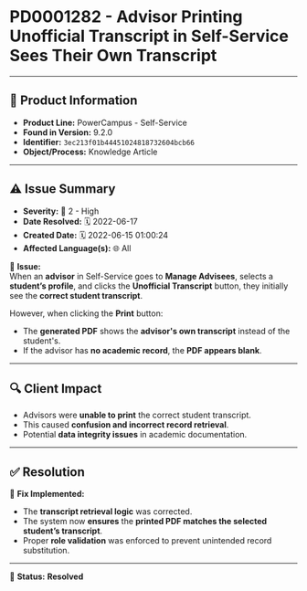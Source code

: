 # PD0001282 - Advisor Printing Unofficial Transcript in Self-Service Sees Their Own Transcript

---

## 📌 Product Information
- **Product Line:** PowerCampus - Self-Service  
- **Found in Version:** 9.2.0  
- **Identifier:** `3ec213f01b44451024818732604bcb66`  
- **Object/Process:** Knowledge Article  

---

## ⚠️ Issue Summary
- **Severity:** 🔴 2 - High  
- **Date Resolved:** 🗓️ 2022-06-17  
- **Created Date:** 🗓️ 2022-06-15 01:00:24  
- **Affected Language(s):** 🌐 All  

🔹 **Issue:**  
When an **advisor** in Self-Service goes to **Manage Advisees**, selects a **student’s profile**, and clicks the **Unofficial Transcript** button, they initially see the **correct student transcript**.  

However, when clicking the **Print** button:  
- The **generated PDF** shows the **advisor's own transcript** instead of the student's.  
- If the advisor has **no academic record**, the **PDF appears blank**.  

---

## 🔍 Client Impact
- Advisors were **unable to print** the correct student transcript.  
- This caused **confusion and incorrect record retrieval**.  
- Potential **data integrity issues** in academic documentation.  

---

## ✅ Resolution
🔧 **Fix Implemented:**  
- The **transcript retrieval logic** was corrected.  
- The system now **ensures** the **printed PDF matches the selected student’s transcript**.  
- Proper **role validation** was enforced to prevent unintended record substitution.  

---

🚀 **Status:** **Resolved**
